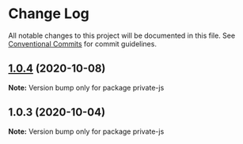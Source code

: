 # Change Log

All notable changes to this project will be documented in this file.
See [Conventional Commits](https://conventionalcommits.org) for commit guidelines.

## [1.0.4](https://github.com/tp953704/privateJs/compare/v1.0.3...v1.0.4) (2020-10-08)

**Note:** Version bump only for package private-js





## 1.0.3 (2020-10-04)

**Note:** Version bump only for package private-js
